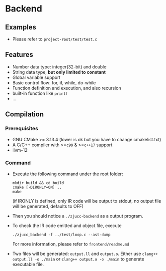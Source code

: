 # Backend

## Examples

+ Please refer to `project-root/test/test.c`

## Features

+ Number data type: integer(32-bit) and double
+ String data type, **but only limited to constant**
+ Global variable support
+ Basic control flow: for, if, while, do-while
+ Function definition and execution, and also recursion
+ built-in function like `printf`
+ ...

## Compilation

### Prerequisites

+ GNU CMake >= 3.13.4 (lower is ok but you have to change cmakelist.txt)
+ A C/C++ compiler with >=`c99` & >=`c++17` support
+ llvm-12

### Command

+ Execute the following command under the root folder:

  ```shell
  mkdir build && cd build
  cmake [-DIRONLY=ON] .. 
  make
  ```
  (if IRONLY is defined, only IR code will be output to stdout, no output file will be generated, defaults to OFF)

+ Then you should notice a `./zjucc-backend` as a output program.

+ To check the IR code emitted and object file, execute

  ```shell
  ./zjucc_backend -f ../test/loop.c --ast-dump
  ```

  For more information, please refer to `frontend/readme.md`

+ Two files will be generated: `output.ll` and `output.o`. Either use `clang++ output.ll -o ./main`
  or `clang++ output.o -o ./main` to generate executable file.

  



